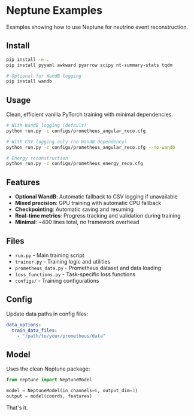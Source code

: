 # Neptune Examples

Examples showing how to use Neptune for neutrino event reconstruction.

## Install

```bash
pip install -e .
pip install pyyaml awkward pyarrow scipy nt-summary-stats tqdm

# Optional for WandB logging
pip install wandb
```

## Usage

Clean, efficient vanilla PyTorch training with minimal dependencies.

```bash
# With WandB logging (default)
python run.py -c configs/prometheus_angular_reco.cfg

# With CSV logging only (no WandB dependency)  
python run.py -c configs/prometheus_angular_reco.cfg --no-wandb

# Energy reconstruction
python run.py -c configs/prometheus_energy_reco.cfg
```

## Features

- **Optional WandB**: Automatic fallback to CSV logging if unavailable
- **Mixed precision**: GPU training with automatic CPU fallback
- **Checkpointing**: Automatic saving and resuming  
- **Real-time metrics**: Progress tracking and validation during training
- **Minimal**: ~400 lines total, no framework overhead

## Files

- `run.py` - Main training script
- `trainer.py` - Training logic and utilities
- `prometheus_data.py` - Prometheus dataset and data loading
- `loss_functions.py` - Task-specific loss functions
- `configs/` - Training configurations

## Config

Update data paths in config files:

```yaml
data_options:
  train_data_files:
    - "/path/to/your/prometheus/data"
```

## Model

Uses the clean Neptune package:

```python
from neptune import NeptuneModel

model = NeptuneModel(in_channels=6, output_dim=3)
output = model(coords, features)
```

That's it.